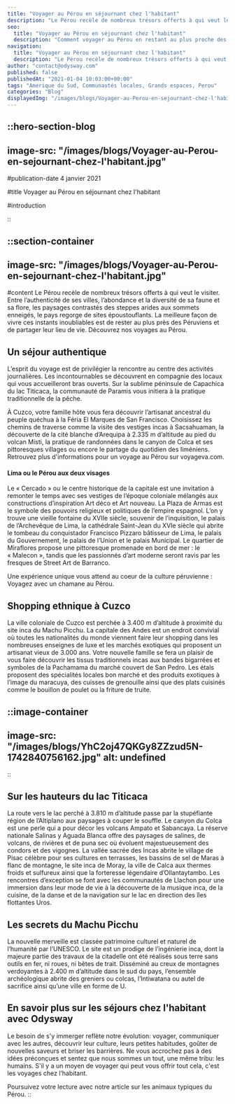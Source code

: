 ```yaml
---
title: "Voyager au Pérou en séjournant chez l'habitant"
description: "Le Pérou recèle de nombreux trésors offerts à qui veut le visiter. Entre l’authenticité de ses villes, l’abondance et la diversité de sa faune et sa flore, les paysages contrastés des steppes arides aux sommets enneigés, le pays regorge de sites époustouflants. La meilleure façon de vivre ces instants inoubliables est de rester au plus près des Péruviens et de partager leur lieu de vie."
seo:
  title: "Voyager au Pérou en séjournant chez l'habitant"
  description: "Comment voyager au Pérou en restant au plus proche des communautés locales, pour vivre un séjour inoubliable."
navigation:
  title: "Voyager au Pérou en séjournant chez l'habitant"
  description: "Le Pérou recèle de nombreux trésors offerts à qui veut le visiter. Entre l’authenticité de ses villes, l’abondance et la diversité de sa faune et sa flore, les paysages contrastés des steppes arides aux sommets enneigés, le pays regorge de sites époustouflants. La meilleure façon de vivre ces instants inoubliables est de rester au plus près des Péruviens et de partager leur lieu de vie."
author: "contact@odysway.com"
published: false
publishedAt: "2021-01-04 10:03:00+00:00"
tags: "Amerique du Sud, Communautés locales, Grands espaces, Perou"
categories: "Blog"
displayedImg: "/images/blogs/Voyager-au-Perou-en-sejournant-chez-l'habitant.jpg"
---
```


::hero-section-blog
---
image-src: "/images/blogs/Voyager-au-Perou-en-sejournant-chez-l'habitant.jpg"
---
#publication-date
4 janvier 2021

#title
Voyager au Pérou en séjournant chez l'habitant

#introduction

::

::section-container
---
image-src: "/images/blogs/Voyager-au-Perou-en-sejournant-chez-l'habitant.jpg"
---
#content
Le Pérou recèle de nombreux trésors offerts à qui veut le visiter. Entre l’authenticité de ses villes, l’abondance et la diversité de sa faune et sa flore, les paysages contrastés des steppes arides aux sommets enneigés, le pays regorge de sites époustouflants. La meilleure façon de vivre ces instants inoubliables est de rester au plus près des Péruviens et de partager leur lieu de vie. Découvrez nos voyages au Pérou.

## **Un séjour authentique**

L’esprit du voyage est de privilégier la rencontre au centre des activités journalières. Les incontournables se découvrent en compagnie des locaux qui vous accueilleront bras ouverts. Sur la sublime péninsule de Capachica du lac Titicaca, la communauté de Paramis vous initiera à la pratique traditionnelle de la pêche.

À Cuzco, votre famille hôte vous fera découvrir l’artisanat ancestral du peuple quéchua à la Féria El Marques de San Francisco. Choisissez les chemins de traverse comme la visite des vestiges incas à Sacsahuaman, la découverte de la cité blanche d’Arequipa à 2.335 m d’altitude au pied du volcan Misti, la pratique de randonnées dans le canyon de Colca et ses pittoresques villages ou encore le partage du quotidien des liméniens. Retrouvez plus d'informations pour un voyage au Pérou sur voyageva.com.

#### **Lima ou le Pérou aux deux visages**

Le « Cercado » ou le centre historique de la capitale est une invitation à remonter le temps avec ses vestiges de l’époque coloniale mélangés aux constructions d’inspiration Art déco et Art nouveau. La Plaza de Armas est le symbole des pouvoirs religieux et politiques de l’empire espagnol. L’on y trouve une vieille fontaine du XVIIe siècle, souvenir de l’inquisition, le palais de l’Archevêque de Lima, la cathédrale Saint-Jean du XVIe siècle qui abrite le tombeau du conquistador Francisco Pizzaro bâtisseur de Lima, le palais du Gouvernement, le palais de l’Union et le palais Municipal. Le quartier de Miraflores propose une pittoresque promenade en bord de mer : le « Malecon », tandis que les passionnés d’art moderne seront ravis par les fresques de Street Art de Barranco.

Une expérience unique vous attend au coeur de la culture péruvienne : Voyagez avec un chamane au Pérou.

## **Shopping ethnique à Cuzco**

La ville coloniale de Cuzco est perchée à 3.400 m d’altitude à proximité du site inca du Machu Picchu. La capitale des Andes est un endroit convivial où toutes les nationalités du monde viennent faire leur shopping dans les nombreuses enseignes de luxe et les marchés exotiques qui proposent un artisanat vieux de 3.000 ans. Votre nouvelle famille se fera un plaisir de vous faire découvrir les tissus traditionnels incas aux bandes bigarrées et symboles de la Pachamama du marché couvert de San Pedro. Les étals proposent des spécialités locales bon marché et des produits exotiques à l’image du maracuya, des cuisses de grenouille ainsi que des plats cuisinés comme le bouillon de poulet ou la friture de truite. 

::image-container
---
image-src: "/images/blogs/YhC2oj47QKGy8ZZzud5N-1742840756162.jpg"
alt: undefined
---
::

## **Sur les hauteurs du lac Titicaca**

La route vers le lac perché à 3.810 m d’altitude passe par la stupéfiante région de l’Altiplano aux paysages à couper le souffle. Le canyon du Colca est une perle qui a pour décor les volcans Ampato et Sabancaya. La réserve nationale Salinas y Aguada Blanca offre des paysages de salines, de volcans, de rivières et de puna sec où évoluent majestueusement des condors et des vigognes. La vallée sacrée des Incas abrite le village de Pisac célèbre pour ses cultures en terrasses, les bassins de sel de Maras à flanc de montagne, le site inca de Moray, la ville de Calca aux thermes froids et sulfureux ainsi que la forteresse légendaire d’Ollantaytambo. Les rencontres d’exception se font avec les communautés de Llachon pour une immersion dans leur mode de vie à la découverte de la musique inca, de la cuisine, de la danse et de la navigation sur le lac en direction des îles flottantes Uros.  

## **Les secrets du Machu Picchu**

La nouvelle merveille est classée patrimoine culturel et naturel de l’humanité par l’UNESCO. Le site est un prodige de l’ingénierie inca, dont la majeure partie des travaux de la citadelle ont été réalisés sous terre sans outils en fer, ni roues, ni bêtes de trait. Disséminé au creux de montagnes verdoyantes à 2.400 m d’altitude dans le sud du pays, l’ensemble archéologique abrite des greniers ou colcas, l’Intiwatana ou autel de sacrifice ainsi qu’une ville en forme de U.

## En savoir plus sur les séjours chez l'habitant avec Odysway

Le besoin de s'y immerger reflète notre évolution: voyager, communiquer avec les autres, découvrir leur culture, leurs petites habitudes, goûter de nouvelles saveurs et briser les barrières. Ne vous accrochez pas à des idées préconçues et sentez que nous sommes un tout, une même tribu: les humains. S'il y a un moyen de voyager qui peut vous offrir tout cela, c'est les voyages chez l’habitant.

Poursuivez votre lecture avec notre article sur les animaux typiques du Pérou.
::
